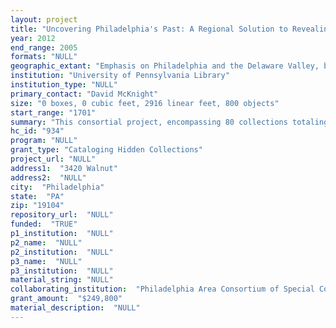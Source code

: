```yaml
--- 
layout: project 
title: "Uncovering Philadelphia's Past: A Regional Solution to Revealing Hidden Collections"
year: 2012
end_range: 2005
formats: "NULL"
geographic_extant: "Emphasis on Philadelphia and the Delaware Valley, but includes collections documenting national and international movements and activities."
institution: "University of Pennsylvania Library"
institution_type: "NULL"
primary_contact: "David McKnight"
size: "0 boxes, 0 cubic feet, 2916 linear feet, 800 objects"
start_range: "1701"
summary: "This consortial project, encompassing 80 collections totaling more than 2,900 linear feet held in 18 area repositories, builds on preliminary work that laid the foundation for a regional approach to managing and providing access to historical collections. Collections included address the scientific, cultural, aesthetic, social and spiritual mores of American society from the earliest European settlement across more than three centuries as they were expressed regionally, nationally and internationally. The collections (see appendix) are especially strong in five areas: the political, economic, social and cultural history of the Delaware Valley; the history and evolution of American science and medicine; the American religious experience; history of education; and social justice and activism. Each individual collection has a high research value, often as determined by the PACSCL Survey Initiative. That value will be increased in the context of the shared PACSCL Finding Aids site, enabling researchers to draw topical connections between collections and across repositories. This is an extensive and complex project with partners ranging from major universities to smaller libraries and museums. PACSCL has increased the range of partners to include three additional non-PACSCL institutions -- a university, an archives, and a local historical society -- to foster collaboration, extend connections across collections, refine metrics, and test broader applicability of the protocols."
hc_id: "934"
program: "NULL"
grant_type: "Cataloging Hidden Collections"
project_url: "NULL"
address1:  "3420 Walnut"
address2:  "NULL"
city:  "Philadelphia"
state:  "PA"
zip: "19104"
repository_url:  "NULL"
funded:  "TRUE"
p1_institution:  "NULL"
p2_name:  "NULL"
p2_institution:  "NULL"
p3_name:  "NULL"
p3_institution:  "NULL"
material_string: "NULL"
collaborating_institution:  "Philadelphia Area Consortium of Special Collections Libraries (PACSCL)"
grant_amount:  "$249,800"
material_description:  "NULL"
---
```

